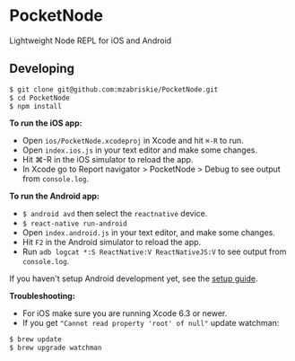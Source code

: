 # PocketNode

Lightweight Node REPL for iOS and Android

## Developing

```bash
$ git clone git@github.com:mzabriskie/PocketNode.git
$ cd PocketNode
$ npm install
```

__To run the iOS app:__

- Open `ios/PocketNode.xcodeproj` in Xcode and hit `⌘-R` to run.
- Open `index.ios.js` in your text editor and make some changes.
- Hit ⌘-R in the iOS simulator to reload the app.
- In Xcode go to Report navigator > PocketNode > Debug to see output from `console.log`.

__To run the Android app:__

- `$ android avd` then select the `reactnative` device.
- `$ react-native run-android`
- Open `index.android.js` in your text editor, and make some changes.
- Hit `F2` in the Android simulator to reload the app.
- Run `adb logcat *:S ReactNative:V ReactNativeJS:V` to see output from `console.log`.

If you haven't setup Android development yet, see the [setup guide](https://facebook.github.io/react-native/docs/android-setup.html#content).

__Troubleshooting:__

- For iOS make sure you are running Xcode 6.3 or newer.
- If you get `"Cannot read property 'root' of null"` update watchman:
```bash
$ brew update
$ brew upgrade watchman
```

